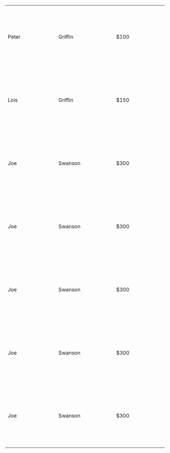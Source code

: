 <html>
<table>
    <col width="500">
    <col width="500">
    <col width="500">
<tr>
    <td width="200" height="200">Peter</td>
    <td width="200" height="200">Griffin</td>
    <td width="200" height="200">$100</td>
  </tr>
  <tr>
    <td width="200" height="200">Lois</td>
    <td width="200" height="200">Griffin</td>
    <td width="200" height="200">$150</td>
  </tr>
  <tr>
    <td width="200" height="200">Joe</td>
    <td width="200" height="200">Swanson</td>
    <td width="200" height="200">$300</td>  
    </tr>
    <tr>
    <td width="200" height="200">Joe</td>
    <td width="200" height="200">Swanson</td>
    <td width="200" height="200">$300</td>  
    </tr>
    <tr>
    <td width="200" height="200">Joe</td>
    <td width="200" height="200">Swanson</td>
    <td width="200" height="200">$300</td>  
    </tr>
    <tr>
    <td width="200" height="200">Joe</td>
    <td width="200" height="200">Swanson</td>
    <td width="200" height="200">$300</td>  
    </tr>
    <tr>
    <td width="200" height="200">Joe</td>
    <td width="200" height="200">Swanson</td>
    <td width="200" height="200">$300</td>  
    </tr>
    </table>

</body>
</html>

